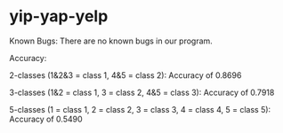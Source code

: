 # yip-yap-yelp

Known Bugs: 
There are no known bugs in our program. 

Accuracy: 

2-classes (1&2&3 = class 1, 4&5 = class 2): Accuracy of 0.8696 

3-classes (1&2 = class 1, 3 = class 2, 4&5 = class 3): Accuracy of 0.7918  

5-classes (1 = class 1, 2 = class 2, 3 = class 3, 4 = class 4, 5 = class 5): Accuracy of 0.5490 
